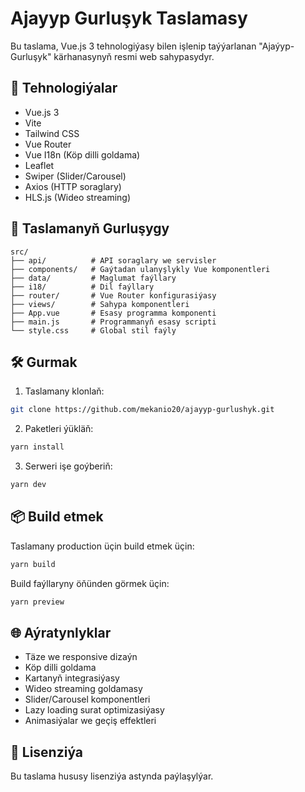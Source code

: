 # Ajayyp Gurluşyk Taslamasy

Bu taslama, Vue.js 3 tehnologiýasy bilen işlenip taýýarlanan "Ajaýyp-Gurluşyk" kärhanasynyň resmi web sahypasydyr.

## 🚀 Tehnologiýalar

- Vue.js 3
- Vite
- Tailwind CSS
- Vue Router
- Vue I18n (Köp dilli goldama)
- Leaflet
- Swiper (Slider/Carousel)
- Axios (HTTP soraglary)
- HLS.js (Wideo streaming)

## 📁 Taslamanyň Gurluşygy

```
src/
├── api/          # API soraglary we servisler
├── components/   # Gaýtadan ulanyşlykly Vue komponentleri
├── data/         # Maglumat faýllary
├── i18/          # Dil faýllary
├── router/       # Vue Router konfigurasiýasy
├── views/        # Sahypa komponentleri
├── App.vue       # Esasy programma komponenti
├── main.js       # Programmanyň esasy scripti
└── style.css     # Global stil faýly
```

## 🛠️ Gurmak

1. Taslamany klonlaň:
```bash
git clone https://github.com/mekanio20/ajayyp-gurlushyk.git
```

2. Paketleri ýükläň:
```bash
yarn install
```

3. Serweri işe goýberiň:
```bash
yarn dev
```

## 📦 Build etmek

Taslamany production üçin build etmek üçin:
```bash
yarn build
```

Build faýllaryny öňünden görmek üçin:
```bash
yarn preview
```

## 🌐 Aýratynlyklar

- Täze we responsive dizaýn
- Köp dilli goldama
- Kartanyň integrasiýasy
- Wideo streaming goldamasy
- Slider/Carousel komponentleri
- Lazy loading surat optimizasiýasy
- Animasiýalar we geçiş effektleri

## 📝 Lisenziýa

Bu taslama hususy lisenziýa astynda paýlaşylýar.
